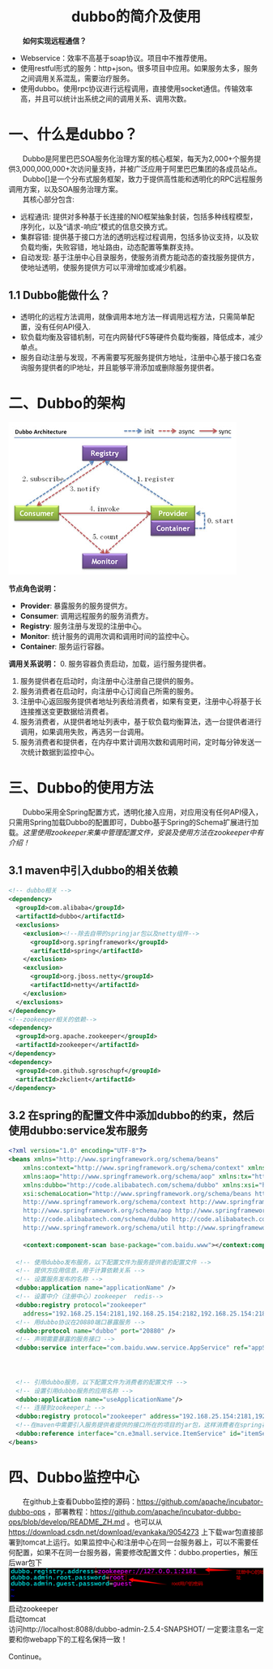 # <center>dubbo的简介及使用</center>

  **如何实现远程通信？**

-   Webservice：效率不高基于soap协议。项目中不推荐使用。
-   使用restful形式的服务：http+json。很多项目中应用。如果服务太多，服务之间调用关系混乱，需要治疗服务。
-   使用dubbo。使用rpc协议进行远程调用，直接使用socket通信。传输效率高，并且可以统计出系统之间的调用关系、调用次数。

# 一、什么是dubbo？

&emsp;&emsp;Dubbo是阿里巴巴SOA服务化治理方案的核心框架，每天为2,000+个服务提供3,000,000,000+次访问量支持，并被广泛应用于阿里巴巴集团的各成员站点。<br>
&emsp;&emsp;Dubbo\[]是一个分布式服务框架，致力于提供高性能和透明化的RPC远程服务调用方案，以及SOA服务治理方案。<br>
&emsp;&emsp;其核心部分包含:

-   远程通讯: 提供对多种基于长连接的NIO框架抽象封装，包括多种线程模型，序列化，以及“请求-响应”模式的信息交换方式。
-   集群容错: 提供基于接口方法的透明远程过程调用，包括多协议支持，以及软负载均衡，失败容错，地址路由，动态配置等集群支持。
-   自动发现: 基于注册中心目录服务，使服务消费方能动态的查找服务提供方，使地址透明，使服务提供方可以平滑增加或减少机器。

## 1.1 Dubbo能做什么？

-   透明化的远程方法调用，就像调用本地方法一样调用远程方法，只需简单配置，没有任何API侵入.
-   软负载均衡及容错机制，可在内网替代F5等硬件负载均衡器，降低成本，减少单点。
-   服务自动注册与发现，不再需要写死服务提供方地址，注册中心基于接口名查询服务提供者的IP地址，并且能够平滑添加或删除服务提供者。

# 二、Dubbo的架构

<img alt="dubbo的简介及使用-dbbd1fd0.png" src="assets/dubbo的简介及使用-dbbd1fd0.png" width="" height="" >

**节点角色说明：**

-   **Provider**: 暴露服务的服务提供方。
-   **Consumer**: 调用远程服务的服务消费方。
-   **Registry**: 服务注册与发现的注册中心。
-   **Monitor**: 统计服务的调用次调和调用时间的监控中心。
-   **Container**: 服务运行容器。

**调用关系说明：**
0. 服务容器负责启动，加载，运行服务提供者。
1. 服务提供者在启动时，向注册中心注册自己提供的服务。
2. 服务消费者在启动时，向注册中心订阅自己所需的服务。
3. 注册中心返回服务提供者地址列表给消费者，如果有变更，注册中心将基于长连接推送变更数据给消费者。
4. 服务消费者，从提供者地址列表中，基于软负载均衡算法，选一台提供者进行调用，如果调用失败，再选另一台调用。
5. 服务消费者和提供者，在内存中累计调用次数和调用时间，定时每分钟发送一次统计数据到监控中心。

# 三、Dubbo的使用方法

&emsp;&emsp;Dubbo采用全Spring配置方式，透明化接入应用，对应用没有任何API侵入，只需用Spring加载Dubbo的配置即可，Dubbo基于Spring的Schema扩展进行加载。_这里使用zookeeper来集中管理配置文件，安装及使用方法在zookeeper中有介绍！_

## 3.1 maven中引入dubbo的相关依赖
```xml
<!-- dubbo相关 -->
<dependency>
  <groupId>com.alibaba</groupId>
  <artifactId>dubbo</artifactId>
  <exclusions>
    <exclusion><!--除去自带的springjar包以及netty组件-->
      <groupId>org.springframework</groupId>
      <artifactId>spring</artifactId>
    </exclusion>
    <exclusion>
      <groupId>org.jboss.netty</groupId>
      <artifactId>netty</artifactId>
    </exclusion>
  </exclusions>
</dependency>
<!--zookeeper相关的依赖-->
<dependency>
  <groupId>org.apache.zookeeper</groupId>
  <artifactId>zookeeper</artifactId>
</dependency>
<dependency>
  <groupId>com.github.sgroschupf</groupId>
  <artifactId>zkclient</artifactId>
</dependency>
```

## 3.2 在spring的配置文件中添加dubbo的约束，然后使用dubbo:service发布服务

```xml
<?xml version="1.0" encoding="UTF-8"?>
<beans xmlns="http://www.springframework.org/schema/beans"
	xmlns:context="http://www.springframework.org/schema/context" xmlns:p="http://www.springframework.org/schema/p"
	xmlns:aop="http://www.springframework.org/schema/aop" xmlns:tx="http://www.springframework.org/schema/tx"
	xmlns:dubbo="http://code.alibabatech.com/schema/dubbo" xmlns:xsi="http://www.w3.org/2001/XMLSchema-instance"
	xsi:schemaLocation="http://www.springframework.org/schema/beans http://www.springframework.org/schema/beans/spring-beans-4.2.xsd
	http://www.springframework.org/schema/context http://www.springframework.org/schema/context/spring-context-4.2.xsd
	http://www.springframework.org/schema/aop http://www.springframework.org/schema/aop/spring-aop-4.2.xsd http://www.springframework.org/schema/tx http://www.springframework.org/schema/tx/spring-tx-4.2.xsd
	http://code.alibabatech.com/schema/dubbo http://code.alibabatech.com/schema/dubbo/dubbo.xsd
	http://www.springframework.org/schema/util http://www.springframework.org/schema/util/spring-util-4.2.xsd">

	<context:component-scan base-package="com.baidu.www"></context:component-scan>

  <!-- 使用dubbo发布服务，以下配置文件为服务提供者的配置文件 -->
  <!-- 提供方应用信息，用于计算依赖关系 -->
  <!-- 设置服务发布的名称 -->
  <dubbo:application name="applicationName" />
  <!-- 设置中介（注册中心）zookeeper  redis-->
  <dubbo:registry protocol="zookeeper"
    address="192.168.25.154:2181,192.168.25.154:2182,192.168.25.154:2183" />
  <!-- 用dubbo协议在20880端口暴露服务 -->
  <dubbo:protocol name="dubbo" port="20880" />
  <!-- 声明需要暴露的服务接口 -->
  <dubbo:service interface="com.baidu.www.service.AppService" ref="appServiceImpl" />



  <!-- 引用dubbo服务，以下配置文件为消费者的配置文件 -->
  <!-- 设置引用dubbo服务的应用名称 -->
  <dubbo:application name="useApplicationName"/>
  <!-- 连接到zookeeper上 -->
  <dubbo:registry protocol="zookeeper" address="192.168.25.154:2181,192.168.25.154:2182,192.168.25.154:2183"/>
  <!--在maven中需要引入服务提供者提供的接口所在的项目的jar包，这样消费者在spring初始化的时候才会对引用的接口初始化bean，其对应的id为类名首字母小写，即可用如下id注入，完成调用-->
  <dubbo:reference interface="cn.e3mall.service.ItemService" id="itemService" />
</beans>
```

# 四、Dubbo监控中心
&emsp;&emsp;在github上查看Dubbo监控的源码：https://github.com/apache/incubator-dubbo-ops ，部署教程：https://github.com/apache/incubator-dubbo-ops/blob/develop/README_ZH.md 。也可以从 https://download.csdn.net/download/evankaka/9054273 上下载war包直接部署到tomcat上运行。如果监控中心和注册中心在同一台服务器上，可以不需要任何配置，如果不在同一台服务器，需要修改配置文件：dubbo.properties，解压后war包下
<img alt="dubbo的简介及使用-8369352d.png" src="assets/dubbo的简介及使用-8369352d.png" width="" height="" ><br>
启动zookeeper<br>
启动tomcat<br>
访问http://localhost:8088/dubbo-admin-2.5.4-SNAPSHOT/ 一定要注意名一定要和你webapp下的工程名保持一致！




























Continue。
